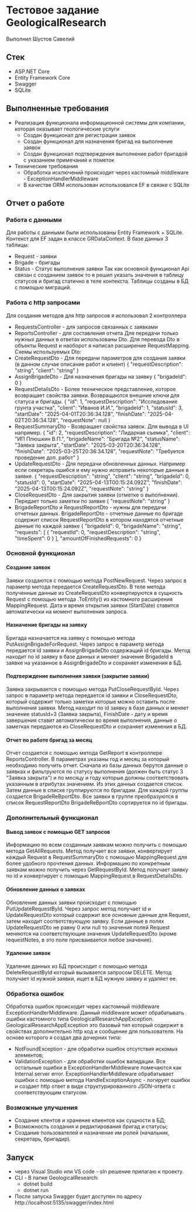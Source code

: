 # Тестовое задание GeologicalResearch
Выполнил Шустов Савелий

## Стек
- ASP.NET Core
- Entity Framework Core
- Swagger
- SQLite

## Выполненные требования
- Реализация функционала информационной системы для компании, которая оказывает геологические услуги
    - Создан функционал для регистрации заявок
    - Создан функционал для назначения бригад на выполнение заявок
    - Создан функционал подтверждения выполнение работ бригадой с указанием примечаний и пометок
- Технические требования
    - Обработка исключений происходит через кастомный middleware - ExceptionHandlerMiddleware
    - В качестве ORM использован использовался EF в связке с SQLite

## Отчет о работе
### Работа с данными
Для работы с данными были использованы Entity Framework + SQLite. Контекст для EF задан в классе GRDataContext. 
В базе данных 3 таблицы:
- Request - заявки
- Brigade - бригады
- Status - Статус выполнения заявки
Так как основной функционал Api связан с созданием заявок то я решил указать значения в таблицу статусов и бригад статично в теле контекста.
Таблицы созданы в БД с помощью миграций.

### Работа с http запросами
Для создания методов для http запросов я использовал 2 контроллера
- RequestsController - для запросов связанных с заявками
- ReportsController - для составления отчета
Для передачи только нужных данных в ответах использованы Dto.
Для перевода Dto в объекты Request и наоборот я написал расширение RequestMapping.
Схемы используемых Dto:
- CreateRequestDto - Для передачи параметров для создания заявки (в данном случае описание работ и клиент)
{
    "requestDescription": "string",
    "client": "string"
}
- AssignBrigadeDto - Для назначения бригады на заявку
{
    "brigadeId": 0
}
- RequestDetailsDto - Более техническое представление, которое возвращает свойства заявки. Возвращаются внешние ключи для статуса и бригады.
{
    "id": 1,
    "requestDescription": "Исследование грунта участка",
    "client": "Иванов И.И.",
    "brigadeId": 1,
    "statusId": 3,
    "startDate": "2025-04-01T20:36:34.128",
    "finishDate": "2025-04-02T20:36:34.128",
    "requestNote": null
}
- RequestSummaryDto - Возвращает свойства заявок. Для вывода в UI например.
{
    "id": 2,
    "requestDescription": "Лидарная съемка",
    "client": "ИП Плюшкин В.П.",
    "brigadeName": "Бригада №2",
    "statusName": "Заявка закрыта",
    "startDate": "2025-03-20T20:36:34.128",
    "finishDate": "2025-03-25T20:36:34.128",
    "requestNote": "Требуется проведение доп. работ"
}
- UpdateRequestDto - Для передачи обновленных данных. Например если секретарь ошибся и ему нужно исправить некоторые данные в заявке.
{
    "requestDescription": "string",
    "client": "string",
    "brigadeId": 0,
    "statusId": 0,
    "startDate": "2025-04-13T00:15:24.092Z",
    "finishDate": "2025-04-13T00:15:24.092Z",
    "requestNote": "string"
}
- CloseRequestDto - Для закрытия заявки (отметке о выполнении). Передает только заметки по заявке
{
  "requestNote": "string"
}
- BrigadeReportDto и RequestReportDto - нужны для передачи отчетных данных. BrigadeReportDto - отчетные данные по бригаде содержит список RequestReportDto в котором находятся отчетные данные по каждой заявке
  {
    "brigadeId": 0,
    "brigadeName": "string",
    "requests": [
      {
        "requestId": 0,
        "requestDescription": "string",
        "timeSpent": 0
      }
    ],
    "amountOfFinishedRequests": 0
  }
### Основной функционал
#### Создание заявок
Заявки создаются с помощью метода PostNewRequest. Через запрос в параметр метода передается CreateRequestDto. В теле метода полученные данные из CreateRequestDto конвертируются в сущность Request c помощью метода .ToEntity() из кастомного расширения MappingRequest. Дата и время открытия заявки (StartDate) ставится автоматически на момент выполнения запроса.

#### Назначение бригады на заявку
Бригада назначается на заявку с помощью метода PutAssignBrigadeForRequest. Через запрос в параметр метода передается id заявки и AssignBrigadeDto содержащий id бригады. Метод находит по id заявку в базе данных и меняет значение BrigadeId в заявке на указанное в AssignBrigadeDto и сохраняет изменения в БД.

#### Подтверждение выполнения заявки (закрытие заявки)
Заявка закрывается с помощью метода PutCloseRequestById. Через запрос в параметр метода передается id заявки и CloseRequestDto, который содержит только заметки которые можно оставить после выполнения заявки. Метод находит по id заявку в базе данных и меняет значение statusId=3 (Заявка закрыта), FinishDate - дату и время завершения ставит автоматически во время выполнения, данные о заметках передаются из CloseRequestDto и сохраняет изменения в БД.

#### Отчет по работе бригад за месяц
Отчет создается с помощью метода GetReport в контроллере ReportsController. В параметрах указаны год и месяц за который необходимо получить отчет. Сначала из базы данных берутся данные о заявках и фильтруются по статусу выполнения (должен быть статус 3 "Заявка закрыта") и по месяцу и году которые должны соответствовать указанным в атрибутах значениям. Из этих данных создается список. Затем данные в списке группируются по бригадам. Для каждой группы создается BrigadeReВportDto. Все заявки в группе преобразуются в список RequestReportDto BrigadeReВportDto сортируется по id бригады.

### Дополнительный функционал
#### Вывод заявок с помощью GET запросов
Информацию по всем созданным заявкам можно получить с помощью метода GetAllRequests. Метод получает все заявки, конвертирует каждый Request в RequestSummaryDto с помощью MappingRequest для более удобного прочтения данных. Информацию по конкретным заявкам можно получить через GetRequestById. Метод получает заявку по id и конвертирует с помощью MappingRequest в RequestDetailsDto.

#### Обновление данных о заявках
Обновление данных заявки происходит с помощью PutUpdateRequestById. Через запрос метод получает id и UpdateRequestDto который содержит все основные данные для Request, затем находит соответствующую заявку. Если данные в полях UpdateRequestDto не равну 0 или null то значения полей Request меняются на соответствующие значения UpdateRequestDto (кроме requestNotes, в это поле присваивается любое значение).

#### Удаление заявок
Удаление данных из БД происходит с помощью метода DeleteRequestById который вызывается запросом DELETE. Метод получает id нужной заявки, ищет в БД нужную заявку и удаляет ее.

### Обработка ошибок
Обработка ошибок происходит через кастомный middleware ExceptionHandlerMiddleware. Данный middleware может обрабатывать ошибки кастомного типа GeologicalResearchAppException. GeologicalResearchAppException это базовый тип который содержит в свойствах дополнительно http код и сообщение для пользователя. На основе которого я создал два дочерних типа:
- NotFoundException - для обработки ошибок отсутствия искомых элементов;
- ValidationException - для обработки ошибок валидации.
Все остальные ошибки в ExceptionHandlerMiddleware помечаются как Internal server error.
ExceptionHandlerMiddleware обрабатывает ошибки с помощью метода HandleExсeptionAsync - логирует ошибки и создает http ответ в виде структурированного JSON-ответа с соответствующим статусом.

### Возможные улучшения
- Создание клентов и хранение клиентов как сущности в БД;
- Возможность создания и редактирования бригад и статусы;
- Создание пользователей и назначение им ролей (начальник, секретарь, бригадир).

## Запуск
- через Visual Studio или VS code - sln решение прилагаю к проекту.
- CLI - В папке GeologicalResearch:
    - dotnet build
    - dotnet run
- После запуска Swagger будет доступен по адресу http://localhost:5135/swagger/index.html